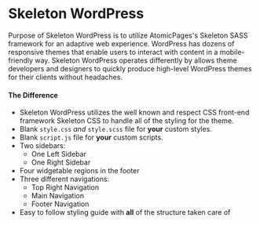 Skeleton WordPress
==================

Purpose of Skeleton WordPress is to utilize AtomicPages's Skeleton SASS framework for an adaptive web experience. WordPress has dozens of responsive themes that enable users to interact with content in a mobile-friendly way. Skeleton WordPress operates differently by allows theme developers and designers to quickly produce high-level WordPress themes for their clients without headaches.

#### The Difference
* Skeleton WordPress utilizes the well known and respect CSS front-end framework Skeleton CSS to handle all of the styling for the theme.
* Blank `style.css` _and_ `style.scss` file for **your** custom styles.
* Blank `script.js` file for **your** custom scripts.
* Two sidebars:
  * One Left Sidebar
  * One Right Sidebar
* Four widgetable regions in the footer
* Three different navigations:
  * Top Right Navigation
  * Main Navigation
  * Footer Navigation
* Easy to follow styling guide with **all** of the structure taken care of